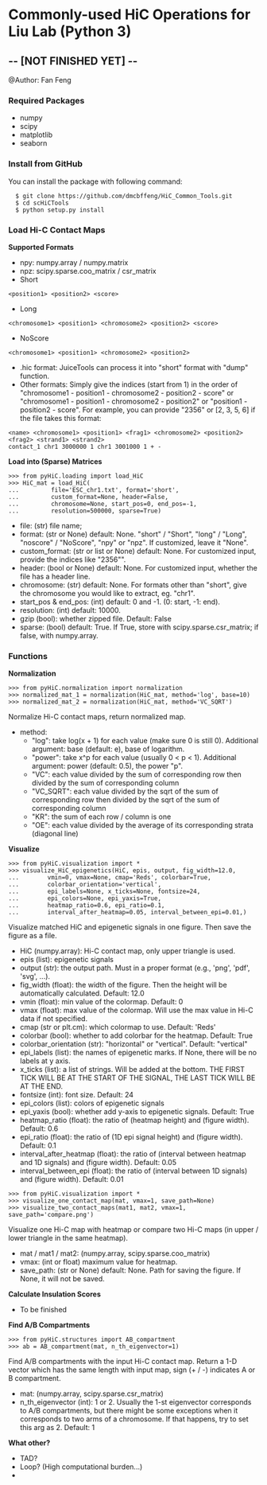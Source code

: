 # Commonly-used HiC Operations for Liu Lab (Python 3) #
## -- [NOT FINISHED YET] -- ##
@Author: Fan Feng

### Required Packages
- numpy
- scipy
- matplotlib
- seaborn

### Install from GitHub ###
You can install the package with following command:
  ```console
    $ git clone https://github.com/dmcbffeng/HiC_Common_Tools.git
    $ cd scHiCTools
    $ python setup.py install
  ```


### Load Hi-C Contact Maps
 **Supported Formats**
 - npy: numpy.array / numpy.matrix
 - npz: scipy.sparse.coo_matrix / csr_matrix
 - Short
 ```
 <position1> <position2> <score>
 ```
 - Long
 ```
 <chromosome1> <position1> <chromosome2> <position2> <score>
 ```
 - NoScore
 ```
 <chromosome1> <position1> <chromosome2> <position2>
 ```
 - .hic format: JuiceTools can process it into "short" format with "dump" function.
 - Other formats: Simply give the indices (start from 1) in the order of
 "chromosome1 - position1 - chromosome2 - position2 - score" or
 "chromosome1 - position1 - chromosome2 - position2" or
 "position1 - position2 - score".
 For example, you can provide "2356" or [2, 3, 5, 6] if the file takes this format:
 ```
 <name> <chromosome1> <position1> <frag1> <chromosome2> <position2> <frag2> <strand1> <strand2>
 contact_1 chr1 3000000 1 chr1 3001000 1 + -
 ```
 
 **Load into (Sparse) Matrices**
 ```console
 >>> from pyHiC.loading import load_HiC
 >>> HiC_mat = load_HiC(
 ...         file='ESC_chr1.txt', format='short',
 ...         custom_format=None, header=False,
 ...         chromosome=None, start_pos=0, end_pos=-1,
 ...         resolution=500000, sparse=True)
 ```
 - file: (str) file name;
 - format: (str or None) default: None. "short" / "Short", "long" / "Long", "noscore" / "NoScore", "npy" or "npz". If customized, leave it "None". 
 - custom_format: (str or list or None) default: None. For customized input, provide the indices like "2356"".
 - header: (bool or None) default: None. For customized input, whether the file has a header line.
 - chromosome: (str) default: None. For formats other than "short", give the chromosome you would like to extract, eg. "chr1".
 - start_pos & end_pos: (int) default: 0 and -1. (0: start, -1: end).
 - resolution: (int) default: 10000.
 - gzip (bool): whether zipped file. Default: False
 - sparse: (bool) default: True. If True, store with scipy.sparse.csr_matrix; if false, with numpy.array.
 

### Functions
 **Normalization**
 ```config
 >>> from pyHiC.normalization import normalization
 >>> normalized_mat_1 = normalization(HiC_mat, method='log', base=10)
 >>> normalized_mat_2 = normalization(HiC_mat, method='VC_SQRT')
 ```
 Normalize Hi-C contact maps, return normalized map.
 - method: 
   - "log": take log(x + 1) for each value (make sure 0 is still 0).
   Additional argument: base (default: e), base of logarithm.
   - "power": take x^p for each value (usually 0 < p < 1).
   Additional argument: power (default: 0.5), the power "p".
   - "VC": each value divided by the sum of corresponding row then
   divided by the sum of corresponding column
   - "VC_SQRT": each value divided by the sqrt of the sum of corresponding row then
   divided by the sqrt of the sum of corresponding column
   - "KR": the sum of each row / column is one
   - "OE": each value divided by the average of its corresponding strata (diagonal line)
 
 **Visualize**
 ```config
 >>> from pyHiC.visualization import *
 >>> visualize_HiC_epigenetics(HiC, epis, output, fig_width=12.0,
 ...        vmin=0, vmax=None, cmap='Reds', colorbar=True,
 ...        colorbar_orientation='vertical',
 ...        epi_labels=None, x_ticks=None, fontsize=24,
 ...        epi_colors=None, epi_yaxis=True,
 ...        heatmap_ratio=0.6, epi_ratio=0.1,
 ...        interval_after_heatmap=0.05, interval_between_epi=0.01,)
 ```
 Visualize matched HiC and epigenetic signals in one figure.
 Then save the figure as a file.
 - HiC (numpy.array): Hi-C contact map, only upper triangle is used.
 - epis (list): epigenetic signals
 - output (str): the output path. Must in a proper format (e.g., 'png', 'pdf', 'svg', ...).
 - fig_width (float): the width of the figure. Then the height will be automatically calculated. Default: 12.0
 - vmin (float): min value of the colormap. Default: 0
 - vmax (float): max value of the colormap. Will use the max value in Hi-C data if not specified.
 - cmap (str or plt.cm): which colormap to use. Default: 'Reds'
 - colorbar (bool): whether to add colorbar for the heatmap. Default: True
 - colorbar_orientation (str): "horizontal" or "vertical". Default: "vertical"
 - epi_labels (list): the names of epigenetic marks. If None, there will be no labels at y axis.
 - x_ticks (list): a list of strings. Will be added at the bottom. THE FIRST TICK WILL BE AT THE START OF THE SIGNAL, THE LAST TICK WILL BE AT THE END.
 - fontsize (int): font size. Default: 24
 - epi_colors (list): colors of epigenetic signals
 - epi_yaxis (bool): whether add y-axis to epigenetic signals. Default: True
 - heatmap_ratio (float): the ratio of (heatmap height) and (figure width). Default: 0.6
 - epi_ratio (float): the ratio of (1D epi signal height) and (figure width). Default: 0.1
 - interval_after_heatmap (float): the ratio of (interval between heatmap and 1D signals) and (figure width). Default: 0.05
 - interval_between_epi (float): the ratio of (interval between 1D signals) and (figure width). Default: 0.01

 
 ```config
 >>> from pyHiC.visualization import *
 >>> visualize_one_contact_map(mat, vmax=1, save_path=None)
 >>> visualize_two_contact_maps(mat1, mat2, vmax=1, save_path='compare.png')
 ```
 Visualize one Hi-C map with heatmap or compare two Hi-C maps
 (in upper / lower triangle in the same heatmap).
 - mat / mat1 / mat2: (numpy.array, scipy.sparse.coo_matrix)
 - vmax: (int or float) maximum value for heatmap.
 - save_path: (str or None) default: None. Path for saving the figure.
 If None, it will not be saved.
 
 **Calculate Insulation Scores**
 - To be finished
 
 **Find A/B Compartments**
 ```config
 >>> from pyHiC.structures import AB_compartment
 >>> ab = AB_compartment(mat, n_th_eigenvector=1)
 ```
 Find A/B compartments with the input Hi-C contact map.
 Return a 1-D vector which has the same length with input map,
 sign (+ / -) indicates A or B compartment.
 - mat: (numpy.array, scipy.sparse.csr_matrix)
 - n_th_eigenvector (int): 1 or 2. Usually the 1-st eigenvector corresponds to 
 A/B compartments, but there might be some exceptions when it corresponds to two arms
 of a chromosome. If that happens, try to set this arg as 2. Default: 1
 
 **What other?**
 - TAD?
 - Loop? (High computational burden...)
 - 




